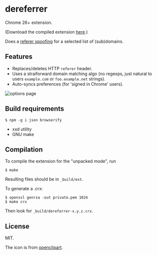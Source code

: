 # dereferrer

Chrome 26+ extension.

(Download the compiled extension [here](http://gromnitsky.users.sourceforge.net/js/chrome/).)

Does a [referer spoofing](http://en.wikipedia.org/wiki/Referer_spoofing)
for a selected list of (sub)domains.

## Features

* Replaces/deletes HTTP `referer` header.
* Uses a straiforward domain matching algo (no regexps, just natural
  to users `example.com` or `foo.example.net` strings).
* Auto-syncs preferences (for 'signed in Chrome' users).

![options page](https://raw.github.com/gromnitsky/dereferrer/master/README.options.png)

## Build requirements

	$ npm -g i json browserify

* xxd utility
* GNU make

## Compilation

To compile the extension for the "unpacked mode", run

    $ make

Resulting files should be in `_build/ext`.

To generate a .crx:

    $ openssl genrsa -out private.pem 1024
    $ make crx

Then look for `_build/dereferrer-x.y.z.crx`.

## License

MIT.

The icon is from [openclipart](http://openclipart.org/detail/24798/-by--24798).
